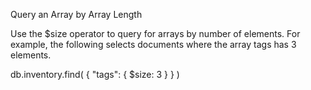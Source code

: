 Query an Array by Array Length

Use the $size operator to query for arrays by number of elements. For example, the following selects documents where the array tags has 3 elements.

db.inventory.find( { "tags": { $size: 3 } } )
